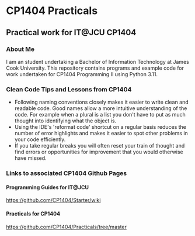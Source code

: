 # CP1404 Practicals

## Practical work for IT@JCU CP1404

### About Me

I am an student undertaking a Bachelor of Information Technology at James Cook University.
This repository contains programs and example code for work undertaken for CP1404 Programming II using Python 3.11.

### Clean Code Tips and Lessons from CP1404

- Following naming conventions closely makes it easier to write clean and readable code. Good names allow a more
  intuitive understanding of the code. For example when a plural is a list you don't have to put as much thought into
  identifying what the object is.
- Using the IDE's 'reformat code' shortcut on a regular basis reduces the number of error highlights and makes it easier
  to spot other problems in your code efficiently.
- If you take regular breaks you will often reset your train of thought and find errors or opportunities for improvement
  that you would otherwise have missed.

### Links to associated CP1404 Github Pages
#### Programming Guides for IT@JCU
https://github.com/CP1404/Starter/wiki
#### Practicals for CP1404
https://github.com/CP1404/Practicals/tree/master
